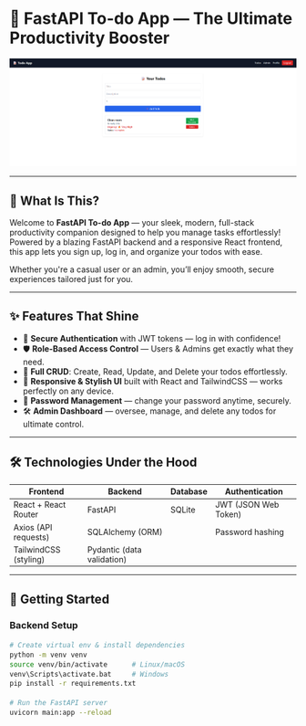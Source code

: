 # 🚀 FastAPI To-do App — The Ultimate Productivity Booster

![Todo App Screenshot](todoapp.png)

---

## 🎯 What Is This?

Welcome to **FastAPI To-do App** — your sleek, modern, full-stack productivity companion designed to help you manage tasks effortlessly! Powered by a blazing FastAPI backend and a responsive React frontend, this app lets you sign up, log in, and organize your todos with ease.

Whether you're a casual user or an admin, you’ll enjoy smooth, secure experiences tailored just for you.

---

## ✨ Features That Shine

- 🔐 **Secure Authentication** with JWT tokens — log in with confidence!
- 🛡️ **Role-Based Access Control** — Users & Admins get exactly what they need.
- 📝 **Full CRUD**: Create, Read, Update, and Delete your todos effortlessly.
- 📱 **Responsive & Stylish UI** built with React and TailwindCSS — works perfectly on any device.
- 🔄 **Password Management** — change your password anytime, securely.
- 🛠️ **Admin Dashboard** — oversee, manage, and delete any todos for ultimate control.

---

## 🛠️ Technologies Under the Hood

| Frontend                  | Backend                      | Database      | Authentication     |
|---------------------------|------------------------------|---------------|--------------------|
| React + React Router      | FastAPI                      | SQLite        | JWT (JSON Web Token)|
| Axios (API requests)      | SQLAlchemy (ORM)             |               | Password hashing    |
| TailwindCSS (styling)     | Pydantic (data validation)   |               |                    |

---

## 🚀 Getting Started

### Backend Setup

```bash
# Create virtual env & install dependencies
python -m venv venv
source venv/bin/activate      # Linux/macOS
venv\Scripts\activate.bat     # Windows
pip install -r requirements.txt

# Run the FastAPI server
uvicorn main:app --reload
